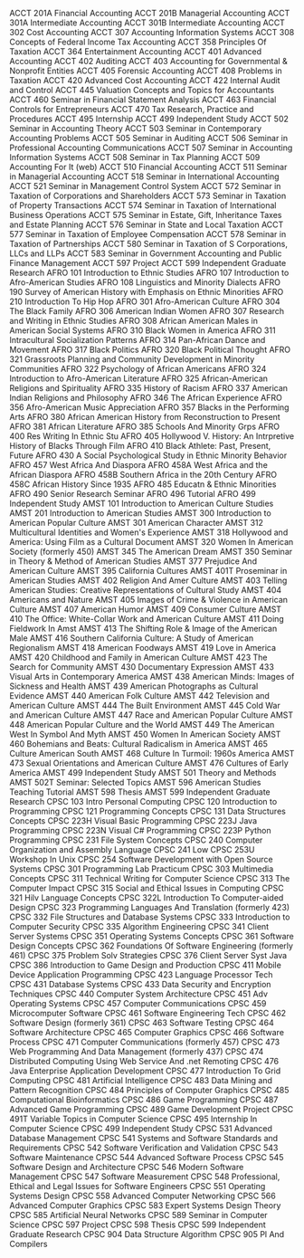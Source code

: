 ACCT 201A  Financial Accounting
ACCT 201B  Managerial Accounting
ACCT 301A  Intermediate Accounting
ACCT 301B  Intermediate Accounting
ACCT 302  Cost Accounting
ACCT 307  Accounting Information Systems
ACCT 308  Concepts of Federal Income Tax Accounting
ACCT 358  Principles Of Taxation
ACCT 364  Entertainment Accounting
ACCT 401  Advanced Accounting
ACCT 402  Auditing
ACCT 403  Accounting for Governmental & Nonprofit Entities
ACCT 405  Forensic Accounting
ACCT 408  Problems in Taxation
ACCT 420  Advanced Cost Accounting
ACCT 422  Internal Audit and Control
ACCT 445  Valuation Concepts and Topics for Accountants
ACCT 460  Seminar in Financial Statement Analysis
ACCT 463  Financial Controls for Entrepreneurs
ACCT 470  Tax Research, Practice and Procedures
ACCT 495  Internship
ACCT 499  Independent Study
ACCT 502  Seminar in Accounting Theory
ACCT 503  Seminar in Contemporary Accounting Problems
ACCT 505  Seminar in Auditing
ACCT 506  Seminar in Professional Accounting Communications
ACCT 507  Seminar in Accounting Information Systems
ACCT 508  Seminar in Tax Planning
ACCT 509  Accounting For It (web)
ACCT 510  Financial Accounting
ACCT 511  Seminar in Managerial Accounting
ACCT 518  Seminar in International Accounting
ACCT 521  Seminar in Management Control System
ACCT 572  Seminar in Taxation of Corporations and Shareholders
ACCT 573  Seminar in Taxation of Property Transactions
ACCT 574  Seminar in Taxation of International Business Operations
ACCT 575  Seminar in Estate, Gift, Inheritance Taxes and Estate Planning
ACCT 576  Seminar in State and Local Taxation
ACCT 577  Seminar in Taxation of Employee Compensation
ACCT 578  Seminar in Taxation of Partnerships
ACCT 580  Seminar in Taxation of S Corporations, LLCs and LLPs
ACCT 583  Seminar in Government Accounting and Public Finance Management
ACCT 597  Project
ACCT 599  Independent Graduate Research
AFRO 101  Introduction to Ethnic Studies
AFRO 107  Introduction to Afro-American Studies
AFRO 108  Linguistics and Minority Dialects
AFRO 190  Survey of American History with Emphasis on Ethnic Minorities
AFRO 210  Introduction To Hip Hop
AFRO 301  Afro-American Culture
AFRO 304  The Black Family
AFRO 306  American Indian Women
AFRO 307  Research and Writing in Ethnic Studies
AFRO 308  African American Males in American Social Systems
AFRO 310  Black Women in America
AFRO 311  Intracultural Socialization Patterns
AFRO 314  Pan-African Dance and Movement
AFRO 317  Black Politics
AFRO 320  Black Political Thought
AFRO 321  Grassroots Planning and Community Development in Minority Communities
AFRO 322  Psychology of African Americans
AFRO 324  Introduction to Afro-American Literature
AFRO 325  African-American Religions and Spirituality
AFRO 335  History of Racism
AFRO 337  American Indian Religions and Philosophy
AFRO 346  The African Experience
AFRO 356  Afro-American Music Appreciation
AFRO 357  Blacks in the Performing Arts
AFRO 380  African American History from Reconstruction to Present
AFRO 381  African Literature
AFRO 385  Schools And Minority Grps
AFRO 400  Res Writing In Ethnic Stu
AFRO 405  Hollywood V. History: An Intrpretive History of Blacks Through Film
AFRO 410  Black Athlete: Past, Present, Future
AFRO 430  A Social Psychological Study in Ethnic Minority Behavior
AFRO 457  West Africa And Diaspora
AFRO 458A  West Africa and the African Diaspora
AFRO 458B  Southern Africa in the 20th Century
AFRO 458C  African History Since 1935
AFRO 485  Educatn & Ethnic Minorities
AFRO 490  Senior Research Seminar
AFRO 496  Tutorial
AFRO 499  Independent Study
AMST 101  Introduction to American Culture Studies
AMST 201  Introduction to American Studies
AMST 300  Introduction to American Popular Culture
AMST 301  American Character
AMST 312  Multicultural Identities and Women's Experience
AMST 318  Hollywood and America: Using Film as a Cultural Document
AMST 320  Women In American Society (formerly 450)
AMST 345  The American Dream
AMST 350  Seminar in Theory & Method of American Studies
AMST 377  Prejudice And American Culture
AMST 395  California Cultures
AMST 401T  Proseminar in American Studies
AMST 402  Religion And Amer Culture
AMST 403  Telling American Studies: Creative Representations of Cultural Study
AMST 404  Americans and Nature
AMST 405  Images of Crime & Violence in American Culture
AMST 407  American Humor
AMST 409  Consumer Culture
AMST 410  The Office: White-Collar Work and American Culture
AMST 411  Doing Fieldwork In Amst
AMST 413  The Shifting Role & Image of the American Male
AMST 416  Southern California Culture: A Study of American Regionalism
AMST 418  American Foodways
AMST 419  Love in America
AMST 420  Childhood and Family in American Culture
AMST 423  The Search for Community
AMST 430  Documentary Expression
AMST 433  Visual Arts in Contemporary America
AMST 438  American Minds: Images of Sickness and Health
AMST 439  American Photographs as Cultural Evidence
AMST 440  American Folk Culture
AMST 442  Television and American Culture
AMST 444  The Built Environment
AMST 445  Cold War and American Culture
AMST 447  Race and American Popular Culture
AMST 448  American Popular Culture and the World
AMST 449  The American West In Symbol And Myth
AMST 450  Women In American Society
AMST 460  Bohemians and Beats: Cultural Radicalism in America
AMST 465  Culture American South
AMST 468  Culture In Turmoil: 1960s America
AMST 473  Sexual Orientations and American Culture
AMST 476  Cultures of Early America
AMST 499  Independent Study
AMST 501  Theory and Methods
AMST 502T  Seminar: Selected Topics
AMST 596  American Studies Teaching Tutorial
AMST 598  Thesis
AMST 599  Independent Graduate Research
CPSC 103 Intro Personal Computing
CPSC 120 Introduction to Programming 
CPSC 121 Programming Concepts 
CPSC 131 Data Structures Concepts
CPSC 223H Visual Basic Programming
CPSC 223J Java Programming
CPSC 223N Visual C# Programming
CPSC 223P Python Programming
CPSC 231 File System Concepts
CPSC 240 Computer Organization and Assembly Language
CPSC 241 Low
CPSC 253U Workshop In Unix
CPSC 254 Software Development with Open Source Systems
CPSC 301 Programming Lab Practicum
CPSC 303 Multimedia Concepts
CPSC 311 Technical Writing for Computer Science
CPSC 313 The Computer Impact
CPSC 315 Social and Ethical Issues in Computing
CPSC 321 Hilv Language Concepts
CPSC 322L Introduction To Computer-aided Design
CPSC 323 Programming Languages And Translation (formerly 423)
CPSC 332 File Structures and Database Systems
CPSC 333 Introduction to Computer Security
CPSC 335 Algorithm Engineering
CPSC 341 Client Server Systems
CPSC 351 Operating Systems Concepts
CPSC 361 Software Design Concepts
CPSC 362 Foundations Of Software Engineering (formerly 461)
CPSC 375 Problem Solv Strategies
CPSC 376 Client Server Syst Java
CPSC 386 Introduction to Game Design and Production
CPSC 411 Mobile Device Application Programming
CPSC 423 Language Processor Tech
CPSC 431 Database Systems
CPSC 433 Data Security and Encryption Techniques
CPSC 440 Computer System Architecture
CPSC 451 Adv Operating Systems
CPSC 457 Computer Communications
CPSC 459 Microcomputer Software
CPSC 461 Software Engineering Tech
CPSC 462 Software Design (formerly 361)
CPSC 463 Software Testing
CPSC 464 Software Architecture
CPSC 465 Computer Graphics
CPSC 466 Software Process
CPSC 471 Computer Communications (formerly 457)
CPSC 473 Web Programming And Data Management (formerly 437)
CPSC 474 Distributed Computing Using Web Service And .net Remoting
CPSC 476 Java Enterprise Application Development
CPSC 477 Introduction To Grid Computing
CPSC 481 Artificial Intelligence
CPSC 483 Data Mining and Pattern Recognition
CPSC 484 Principles of Computer Graphics
CPSC 485 Computational Bioinformatics
CPSC 486 Game Programming
CPSC 487 Advanced Game Programming
CPSC 489 Game Development Project
CPSC 491T Variable Topics in Computer Science
CPSC 495 Internship In Computer Science
CPSC 499 Independent Study
CPSC 531 Advanced Database Management
CPSC 541 Systems and Software Standards and Requirements
CPSC 542 Software Verification and Validation
CPSC 543 Software Maintenance
CPSC 544 Advanced Software Process
CPSC 545 Software Design and Architecture
CPSC 546 Modern Software Management
CPSC 547 Software Measurement
CPSC 548 Professional, Ethical and Legal Issues for Software Engineers
CPSC 551 Operating Systems Design
CPSC 558 Advanced Computer Networking
CPSC 566 Advanced Computer Graphics
CPSC 583 Expert Systems Design Theory
CPSC 585 Artificial Neural Networks
CPSC 589 Seminar in Computer Science
CPSC 597 Project
CPSC 598 Thesis
CPSC 599 Independent Graduate Research
CPSC 904 Data Structure Algorithm
CPSC 905 Pl And Compilers

